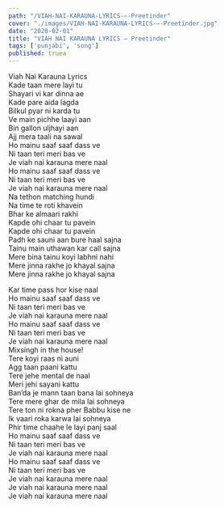 ```yaml
---
path: "/VIAH-NAI-KARAUNA-LYRICS-–-Preetinder"
cover: "./images/VIAH-NAI-KARAUNA-LYRICS-–-Preetinder.jpg"
date: "2020-02-01"
title: "VIAH NAI KARAUNA LYRICS – Preetinder"
tags: ['punjabi', 'song']
published: truea
---
```

  
Viah Nai Karauna Lyrics  
Kade taan mere layi tu  
Shayari vi kar dinna ae  
Kade pare aida lagda  
Bilkul pyar ni karda tu  
Ve main pichhe laayi aan  
Bin gallon uljhayi aan  
Ajj mera taali na sawal  
Ho mainu saaf saaf dass ve  
Ni taan teri meri bas ve  
Je viah nai karauna mere naal  
Ho mainu saaf saaf dass ve  
Ni taan teri meri bas ve  
Je viah nai karauna mere naal  
Na tethon matching hundi  
Na time te roti khavein  
Bhar ke almaari rakhi  
Kapde ohi chaar tu pavein  
Kapde ohi chaar tu pavein  
Padh ke sauni aan bure haal sajna  
Tainu main uthawan kar call sajna  
Mere bina tainu koyi labhni nahi  
Mere jinna rakhe jo khayal sajna  
Mere jinna rakhe jo khayal sajna  
  
  
  
  
  
  
Kar time pass hor kise naal  
Ho mainu saaf saaf dass ve  
Ni taan teri meri bas ve  
Je viah nai karauna mere naal  
Ho mainu saaf saaf dass ve  
Ni taan teri meri bas ve  
Je viah nai karauna mere naal  
Mixsingh in the house!  
Tere koyi raas ni auni  
Agg taan paani kattu  
Tere jehe mental de naal  
Meri jehi sayani kattu  
Ban’da je mann taan bana lai sohneya  
Tere mere ghar de mila lai sohneya  
Tere ton ni rokna pher Babbu kise ne  
Ik vaari roka karwa lai sohneya  
Phir time chaahe le layi panj saal  
Ho mainu saaf saaf dass ve  
Ni taan teri meri bas ve  
Je viah nai karauna mere naal  
Ho mainu saaf saaf dass ve  
Ni taan teri meri bas ve  
Je viah nai karauna mere naal  
Je viah nai karauna mere naal  
Je viah nai karauna mere naal  
